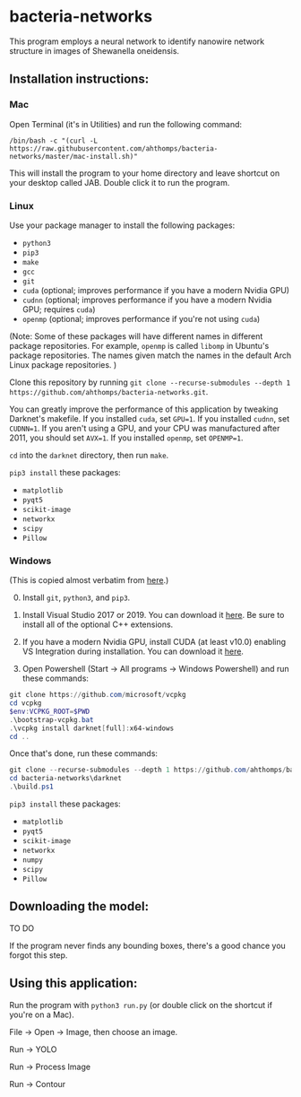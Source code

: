 # bacteria-networks

This program employs a neural network to identify nanowire network structure in images of Shewanella oneidensis.

## Installation instructions:

### Mac

Open Terminal (it's in Utilities) and run the following command:

`/bin/bash -c "(curl -L https://raw.githubusercontent.com/ahthomps/bacteria-networks/master/mac-install.sh)"`

This will install the program to your home directory and leave shortcut on your desktop called JAB.
Double click it to run the program.

### Linux

Use your package manager to install the following packages:
- `python3`
- `pip3`
- `make`
- `gcc`
- `git`
- `cuda` (optional; improves performance if you have a modern Nvidia GPU)
- `cudnn` (optional; improves performance if you have a modern Nvidia GPU; requires `cuda`)
- `openmp` (optional; improves performance if you're not using `cuda`)

(Note: Some of these packages will have different names in different package repositories. For example, `openmp` is called `libomp` in Ubuntu's package repositories. The names given match the names in the default Arch Linux package repositories. )

Clone this repository by running `git clone --recurse-submodules --depth 1 https://github.com/ahthomps/bacteria-networks.git`.

You can greatly improve the performance of this application by tweaking Darknet's makefile. If you installed `cuda`, set `GPU=1`. If you installed `cudnn`, set `CUDNN=1`. If you aren't using a GPU, and your CPU was manufactured after 2011, you should set `AVX=1`. If you installed `openmp`, set `OPENMP=1`.

`cd` into the `darknet` directory, then run `make`.

`pip3 install` these packages:
- `matplotlib`
- `pyqt5`
- `scikit-image`
- `networkx`
- `scipy`
- `Pillow`

### Windows

(This is copied almost verbatim from [here](https://github.com/AlexeyAB/darknet/blob/master/README.md).)

0. Install `git`, `python3`, and `pip3`.

1. Install Visual Studio 2017 or 2019. You can download it [here](http://visualstudio.com). Be sure to install all of the optional C++ extensions.

2. If you have a modern Nvidia GPU, install CUDA (at least v10.0) enabling VS Integration during installation. You can download it [here](https://developer.nvidia.com/cuda-downloads).

3. Open Powershell (Start -> All programs -> Windows Powershell) and run these commands:

```PowerShell
git clone https://github.com/microsoft/vcpkg
cd vcpkg
$env:VCPKG_ROOT=$PWD
.\bootstrap-vcpkg.bat
.\vcpkg install darknet[full]:x64-windows
cd ..
```

Once that's done, run these commands:

```PowerShell
git clone --recurse-submodules --depth 1 https://github.com/ahthomps/bacteria-networks.git
cd bacteria-networks\darknet
.\build.ps1
```

`pip3 install` these packages:
- `matplotlib`
- `pyqt5`
- `scikit-image`
- `networkx`
- `numpy`
- `scipy`
- `Pillow`

## Downloading the model:

TO DO

If the program never finds any bounding boxes, there's a good chance you forgot this step.

## Using this application:

Run the program with `python3 run.py` (or double click on the shortcut if you're on a Mac).

File -> Open -> Image, then choose an image.

Run -> YOLO

Run -> Process Image

Run -> Contour
